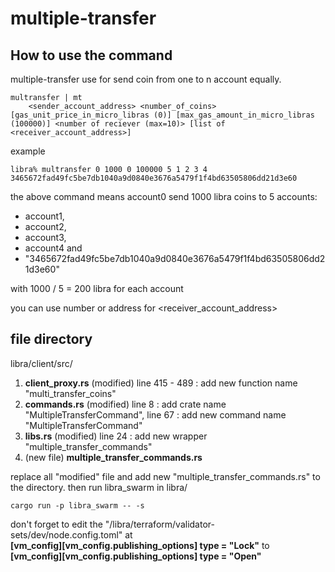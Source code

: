 # multiple-transfer
## How to use the command
multiple-transfer use for send coin from one to n account equally.
```
multransfer | mt 
	<sender_account_address> <number_of_coins> [gas_unit_price_in_micro_libras (0)] [max_gas_amount_in_micro_libras (100000)] <number of reciever (max=10)> [list of <receiver_account_address>]
```
example
```
libra% multransfer 0 1000 0 100000 5 1 2 3 4 3465672fad49fc5be7db1040a9d0840e3676a5479f1f4bd63505806dd21d3e60
```
the above command means account0 send 1000 libra coins to 5 accounts:  
- account1,  
- account2,  
- account3,  
- account4 and   
- "3465672fad49fc5be7db1040a9d0840e3676a5479f1f4bd63505806dd21d3e60"  

with 1000 / 5 = 200 libra for each account

you can use number or address for <receiver_account_address>

## file directory
libra/client/src/  
1. **client_proxy.rs** (modified) line 415 - 489 : add new function name "multi_transfer_coins"  
2. **commands.rs** (modified) line 8 : add crate name "MultipleTransferCommand", line 67 : add new command name "MultipleTransferCommand"  
3. **libs.rs** (modified) line 24 : add new wrapper "multiple_transfer_commands"          
4. (new file) **multiple_transfer_commands.rs**  

replace all "modified" file and add new "multiple_transfer_commands.rs" to the directory. then run libra_swarm in libra/  
```
cargo run -p libra_swarm -- -s
```
don't forget to edit the "/libra/terraform/validator-sets/dev/node.config.toml" at  
**[vm_config][vm_config.publishing_options] type = "Lock"**  to  
**[vm_config][vm_config.publishing_options] type = "Open"**
